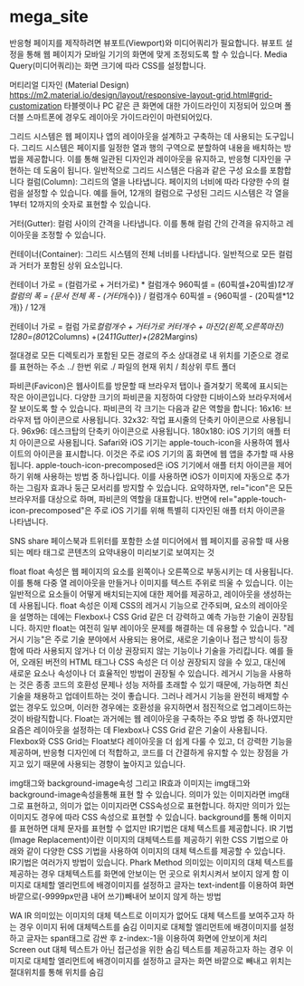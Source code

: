 # mega_site
반응형 페이지를 제작하려면 뷰포트(Viewport)와 미디어쿼리가 필요합니다.
뷰포트 설정을 통해 웹 페이지가 모바일 기기의 화면에 맞게 조정되도록 할 수 있습니다.
Media Query(미디어쿼리)는 화면 크기에 따라 CSS를 설정합니다.

머티리얼 디자인 (Material Design)
https://m2.material.io/design/layout/responsive-layout-grid.html#grid-customization
타블렛이나 PC 같은 큰 화면에 대한 가이드라인이 지정되어 있으며 폴더블 스마트폰에 경우도 레이아웃 가이드라인이 마련되어있다.


그리드 시스템은 웹 페이지나 앱의 레이아웃을 설계하고 구축하는 데 사용되는 도구입니다. 그리드 시스템은 페이지를 일정한 열과 행의 구역으로 분할하여 내용을 배치하는 방법을 제공합니다. 이를 통해 일관된 디자인과 레이아웃을 유지하고, 반응형 디자인을 구현하는 데 도움이 됩니다.
일반적으로 그리드 시스템은 다음과 같은 구성 요소를 포함합니다
컬럼(Column): 그리드의 열을 나타냅니다. 페이지의 너비에 따라 다양한 수의 컬럼을 설정할 수 있습니다. 예를 들어, 12개의 컬럼으로 구성된 그리드 시스템은 각 열을 1부터 12까지의 숫자로 표현할 수 있습니다.

거터(Gutter): 컬럼 사이의 간격을 나타냅니다. 이를 통해 컬럼 간의 간격을 유지하고 레이아웃을 조정할 수 있습니다.

컨테이너(Container): 그리드 시스템의 전체 너비를 나타냅니다. 일반적으로 모든 컬럼과 거터가 포함된 상위 요소입니다.

컨테이너 가로 = (컬럼가로 + 거터가로) * 컬럼개수
960픽셀 = (60픽셀+20픽셀)*12개
컬럼의 폭 = {문서 전체 폭 - (거터*개수)} / 컬럼개수
60픽셀 = {960픽셀 - (20픽셀*12개)} / 12개

컨테이너 가로 = 컬럼 가로*컬럼개수 + 거터가로 *커터개수 + 마진*2(왼쪽,오른쪽마진)
1280=(80*12Columns) +(24*11Gutter)+(28*2Margins) 




절대경로
모든 디렉토리가 포함된 모든 경로의 주소
상대경로
내 위치를 기준으로 경로를 표현하는 주소
../ 한번 위로
./ 파일의 현재 위치
/ 최상위 루트 폴더


파비콘(Favicon)은 웹사이트를 방문할 때 브라우저 탭이나 즐겨찾기 목록에 표시되는 작은 아이콘입니다. 다양한 크기의 파비콘을 지정하여 다양한 디바이스와 브라우저에서 잘 보이도록 할 수 있습니다.
파비콘의 각 크기는 다음과 같은 역할을 합니다:
16x16: 브라우저 탭 아이콘으로 사용됩니다.
32x32: 작업 표시줄의 단축키 아이콘으로 사용됩니다.
96x96: 데스크탑의 단축키 아이콘으로 사용됩니다.
180x180: iOS 기기의 애플 터치 아이콘으로 사용됩니다.
Safari와 iOS 기기는 apple-touch-icon을 사용하여 웹사이트의 아이콘을 표시합니다. 이것은 주로 iOS 기기의 홈 화면에 웹 앱을 추가할 때 사용됩니다.
apple-touch-icon-precomposed은 iOS 기기에서 애플 터치 아이콘을 제어하기 위해 사용하는 방법 중 하나입니다. 이를 사용하면 iOS가 이미지에 자동으로 추가하는 그림자 효과나 둥근 모서리를 방지할 수 있습니다.
요약하자면, rel="icon"은 모든 브라우저를 대상으로 하며, 파비콘의 역할을 대표합니다. 반면에 rel="apple-touch-icon-precomposed"은 주로 iOS 기기를 위해 특별히 디자인된 애플 터치 아이콘을 나타냅니다.

SNS share
페이스북과 트위터를 포함한 소셜 미디어에서 웹 페이지를 공유할 때 사용되는 메타 태그로 콘텐츠의 요약내용이 미리보기로 보여지는 것

float
float 속성은 웹 페이지의 요소를 왼쪽이나 오른쪽으로 부동시키는 데 사용됩니다. 이를 통해 다중 열 레이아웃을 만들거나 이미지를 텍스트 주위로 띄울 수 있습니다.
이는 일반적으로 요소들이 어떻게 배치되는지에 대한 제어를 제공하고, 레이아웃을 생성하는 데 사용됩니다.
float 속성은 이제 CSS의 레거시 기능으로 간주되며, 요소의 레이아웃을 설명하는 데에는 Flexbox나 CSS Grid 같은 더 강력하고 예측 가능한 기술이 권장됩니다.
하지만 float는 여전히 일부 레이아웃 문제를 해결하는 데 유용할 수 있습니다.
"레거시 기능"은 주로 기술 분야에서 사용되는 용어로, 새로운 기술이나 접근 방식이 등장함에 따라 사용되지 않거나 더 이상 권장되지 않는 기능이나 기술을 가리킵니다. 
예를 들어, 오래된 버전의 HTML 태그나 CSS 속성은 더 이상 권장되지 않을 수 있고, 대신에 새로운 요소나 속성이나 더 효율적인 방법이 권장될 수 있습니다.
레거시 기능을 사용하는 것은 종종 코드의 호환성 문제나 성능 저하를 초래할 수 있기 때문에, 가능하면 최신 기술을 채용하고 업데이트하는 것이 좋습니다. 그러나 레거시 기능을 완전히 배제할 수 없는 경우도 있으며, 이러한 경우에는 호환성을 유지하면서 점진적으로 업그레이드하는 것이 바람직합니다.
Float는 과거에는 웹 레이아웃을 구축하는 주요 방법 중 하나였지만 요즘은 레이아웃을 설정하는 데 Flexbox나 CSS Grid 같은 기술이 사용됩니다.
Flexbox와 CSS Grid는 Float보다 레이아웃을 더 쉽게 다룰 수 있고, 더 강력한 기능을 제공하며, 반응형 디자인에 더 적합하고, 코드를 더 간결하게 유지할 수 있는 장점을 가지고 있기 때문에 사용되는 경향이 높아지고 있습니다.


img태그와 background-image속성 그리고 IR효과
이미지는 img태그와 background-image속성을통해 표현 할 수 있습니다. 의미가 있는 이미지라면 img태그로 표현하고, 의미가 없는 이미지라면 CSS속성으로 표현합니다. 하지만 의미가 있는 이미지도 경우에 따라 CSS 속성으로 표현할 수 있습니다.
background를 통해 이미지를 표현하면 대체 문자를 표현할 수 없지만 IR기법은 대체 텍스트를 제공합니다.
IR 기법(Image Replacement)이란 이미지의 대체텍스트를 제공하기 위한 CSS 기법으로 아래와 같이 다양한 CSS 기법을 사용하여 이미지의 대체 텍스트를 제공할 수 있습니다. 
IR기법은 여러가지 방법이 있습니다.
Phark Method
의미있는 이미지의 대체 텍스트를 제공하는 경우
대체텍스트를 화면에 안보이는 먼 곳으로 위치시켜서 보이지 않게 함
이미지로 대체할 엘리먼트에 배경이미지를 설정하고
글자는 text-indent를 이용하여 화면 바깥으로(-9999px만큼 내어 쓰기)빼내어 보이지 않게 하는 방법

WA IR
의미있는 이미지의 대체 텍스트로 이미지가 없어도 대체 텍스트를 보여주고자 하는 경우
이미지 뒤에 대체텍스트를 숨김
이미지로 대체할 엘리먼트에 배경이미지를 설정하고
글자는 span태그로 감싼 후 z-index:-1을 이용하여 화면에 안보이게 처리
Screen out
대체 텍스트가 아닌 접근성을 위한 숨김 텍스트를 제공하고자 하는 경우
이미지로 대체할 엘리먼트에 배경이미지를 설정하고
글자는 화면 바깥으로 빼내고 위치는 절대위치를 통해 위치를 숨김
